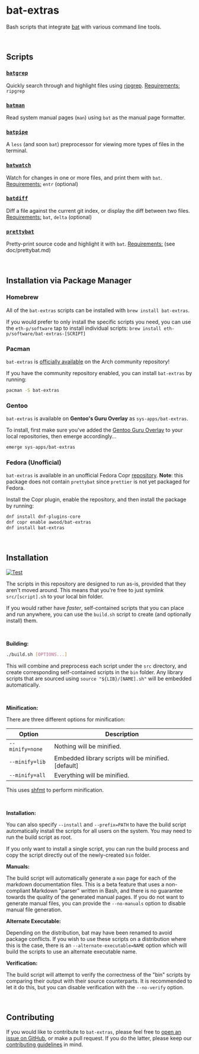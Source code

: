 # bat-extras

Bash scripts that integrate [bat](https://github.com/sharkdp/bat) with various command line tools.

&nbsp;

## Scripts

### [`batgrep`](doc/batgrep.md)
Quickly search through and highlight files using [ripgrep](https://github.com/burntsushi/ripgrep).
<u>Requirements:</u> `ripgrep`



### [`batman`](doc/batman.md)

Read system manual pages (`man`) using `bat` as the manual page formatter.



### [`batpipe`](doc/batpipe.md)

A `less` (and soon `bat`) preprocessor for viewing more types of files in the terminal.



### [`batwatch`](doc/batwatch.md)

Watch for changes in one or more files, and print them with `bat`.
<u>Requirements:</u> `entr` (optional)



### [`batdiff`](doc/batdiff.md)
Diff a file against the current git index, or display the diff between two files.
<u>Requirements:</u> `bat`, `delta` (optional)



### [`prettybat`](doc/prettybat.md)

Pretty-print source code and highlight it with `bat`.
<u>Requirements:</u> (see doc/prettybat.md)

&nbsp;

## Installation via Package Manager

### Homebrew

All of the `bat-extras` scripts can be installed with `brew install bat-extras`.

If you would prefer to only install the specific scripts you need, you can use the `eth-p/software` tap to install individual scripts: `brew install eth-p/software/bat-extras-[SCRIPT]`


### Pacman 

`bat-extras` is [officially available](https://archlinux.org/packages/community/any/bat-extras/) on the Arch community repository!

If you have the community repository enabled, you can install `bat-extras` by running:

```bash
pacman -S bat-extras
```

### Gentoo
`bat-extras` is available on **Gentoo's Guru Overlay** as `sys-apps/bat-extras`.

To install, first make sure you've added the [Gentoo Guru Overlay](https://wiki.gentoo.org/wiki/Project:GURU) to your local repositories, then emerge accordingly...

```bash
emerge sys-apps/bat-extras
```

### Fedora (Unofficial)
`bat-extras` is available in an unofficial Fedora Copr
[repository](https://copr.fedorainfracloud.org/coprs/awood/bat-extras/).
**Note**: this package does not contain `prettybat` since `prettier` is not yet
packaged for Fedora.

Install the Copr plugin, enable the repository, and then install the package
by running:

```bash
dnf install dnf-plugins-core 
dnf copr enable awood/bat-extras
dnf install bat-extras
```

&nbsp;

## Installation

[![Test](https://github.com/eth-p/bat-extras/actions/workflows/test.yaml/badge.svg)](https://github.com/eth-p/bat-extras/actions/workflows/test.yaml)

The scripts in this repository are designed to run as-is, provided that they aren't moved around.
This means that you're free to just symlink `src/[script].sh` to your local bin folder.

If you would rather have *faster*, self-contained scripts that you can place and run anywhere, you can use the `build.sh` script to create (and optionally install) them.

&nbsp;

**Building:**

```bash
./build.sh [OPTIONS...]
```

This will combine and preprocess each script under the `src` directory, and create corresponding self-contained scripts in the `bin` folder. Any library scripts that are sourced using `source "${LIB}/[NAME].sh"` will be embedded automatically.

&nbsp;

**Minification:**

There are three different options for minification:

| Option          | Description                                            |
| --------------- | ------------------------------------------------------ |
| `--minify=none` | Nothing will be minified.                              |
| `--minify=lib`  | Embedded library scripts will be minified. \[default\] |
| `--minify=all`  | Everything will be minified.                           |

This uses [shfmt](https://github.com/mvdan/sh) to perform minification.


&nbsp;

**Installation:**

You can also specify `--install` and `--prefix=PATH` to have the build script automatically install the scripts for all users on the system. You may need to run the build script as root.

If you only want to install a single script, you can run the build process and copy the script directly out of the newly-created `bin` folder.



**Manuals:**

The build script will automatically generate a `man` page for each of the markdown documentation files.
This is a beta feature that uses a non-compliant Markdown "parser" written in Bash, and there is no guarantee towards the quality of the generated manual pages. If you do not want to generate manual files, you can provide the `--no-manuals` option to disable manual file generation.



**Alternate Executable:**

Depending on the distribution, bat may have been renamed to avoid package conflicts.
If you wish to use these scripts on a distribution where this is the case, there is an `--alternate-executable=NAME` option which will build the scripts to use an alternate executable name.



**Verification:**

The build script will attempt to verify the correctness of the "bin" scripts by comparing their output with their source counterparts. It is recommended to let it do this, but you can disable verification with the `--no-verify` option.

&nbsp;

## Contributing

If you would like to contribute to `bat-extras`, please feel free to [open an issue on GitHub](https://github.com/eth-p/bat-extras/issues), or make a pull request. If you do the latter, please keep our [contributing guidelines](./CONTRIBUTING.md) in mind.  
